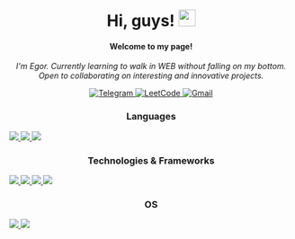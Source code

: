 <h1 align=center>Hi, guys! <img src='https://github-production-user-asset-6210df.s3.amazonaws.com/24524555/238178097-766d336d-b87d-44ba-807c-c51de2bc6b4d.gif' style="width: 30px"></h1>
<h4 align=center>Welcome to my page!</h4>

<p align=center>
  <i align=center>
    I'm Egor.  
    Currently learning to walk in WEB without falling on my bottom.  
    Open to collaborating on interesting and innovative projects.  
  </i>
</p>
<p align=center>
  <a href="https://t.me/alposomn" rel="nofollow">
    <img src="https://camo.githubusercontent.com/0c0e22d1588f6edfb75fe219fa955e29966f3190a9d9e10cacdcaeb30e641334/68747470733a2f2f73756e392d37302e757365726170692e636f6d2f696d70672f385f6c6d6b4b3431382d484742462d355371584a6a49736168706550436f46456c4d434759672f52622d6537596d357943632e6a70673f73697a653d3735783230267175616c6974793d3936267369676e3d316338323930393365613035313632313531373062336432306635646238366326747970653d616c62756d" alt="Telegram" data-canonical-src="https://img.shields.io/badge/Telegram-blue?style=flat-square&amp;logo=telegram" style="max-width: 100%;">
  </a>

  <a href="https://leetcode.com/alposomn" rel="nofollow">
    <img src="https://camo.githubusercontent.com/727211edcb910fd8430af1c0bfdb79b1236fa62ed70b90372a6c456a312d88a9/68747470733a2f2f696d672e736869656c64732e696f2f62616467652f4c656574436f64652d626c75653f7374796c653d666c61742d737175617265266c6f676f3d4c656574436f6465" alt="LeetCode" data-canonical-src="https://img.shields.io/badge/LeetCode-blue?style=flat-square&amp;logo=LeetCode" style="max-width: 100%;">
  </a>

  <a href="mailto:brovtsinegor@gmail.com" rel="nofollow">
    <img src="https://camo.githubusercontent.com/e4f2d3714645c6770c96d11ec905c9e2352f1072f05938ac3e98457f9c7c0c06/68747470733a2f2f73756e392d32372e757365726170692e636f6d2f696d70672f4b656466575963523655417848657131466c396a4846685064352d686b5641317654777655772f7651494b31674d617951732e6a70673f73697a653d3735783230267175616c6974793d3936267369676e3d336538313162646533303764393035373161313662393065313965623037373226747970653d616c62756d" alt="Gmail" data-canonical-src="https://img.shields.io/badge/Gmail-blue?style=flat-square&amp;logo=Gmail" style="max-width: 100%;">
  </a>
</p>

<h3 align=center>Languages</h3>
<a href="https://github.com/666romeo">
  <img  src="https://camo.githubusercontent.com/ed23111ad729f4e91d14ca6bbf43c2ec38c5d5d363531098e31413496b5ec38c/68747470733a2f2f696d672e736869656c64732e696f2f62616467652f707974686f6e2d626c61636b3f7374796c653d666f722d7468652d6261646765266c6f676f3d707974686f6e" style="max-width: 100%;">
</a>
<a href="https://github.com/666romeo">
  <img  src="https://camo.githubusercontent.com/3c9bdccd2700a71a24bbd669cb72e7523e8d9bfd8c66329af0610fc34217981f/68747470733a2f2f696d672e736869656c64732e696f2f62616467652f6a6176617363726970742d626c61636b3f7374796c653d666f722d7468652d6261646765266c6f676f3d6a617661736372697074" style="max-width: 100%;">
</a>
<a href="https://github.com/666romeo">
  <img  src="https://camo.githubusercontent.com/d6616f90e4662ff4bb665d6c2544f27e93c0267e141cab32ed1a7c9c4c7f50da/68747470733a2f2f696d672e736869656c64732e696f2f62616467652f73716c2d626c61636b3f7374796c653d666f722d7468652d6261646765266c6f676f3d6d7973716c" style="max-width: 100%;">
</a>

<h3 align=center>Technologies & Frameworks</h3>
<a href="https://github.com/666romeo">
  <img  src="https://camo.githubusercontent.com/534f3fcc26173d51f0ce5d926f041a46910b8b9bfb54f50eb32d3c9407938a2a/68747470733a2f2f696d672e736869656c64732e696f2f62616467652f646a616e676f2d626c61636b3f7374796c653d666f722d7468652d6261646765266c6f676f3d646a616e676f" style="max-width: 100%;">
</a>
<a href="https://github.com/666romeo">
  <img  src="https://camo.githubusercontent.com/45a03924a507eac688fecb03583fd7d94dd3372619459ab9cbfde41cf45b229b/68747470733a2f2f696d672e736869656c64732e696f2f62616467652f646f636b65722d626c61636b3f7374796c653d666f722d7468652d6261646765266c6f676f3d646f636b6572" style="max-width: 100%;">
</a>
<a href="https://github.com/666romeo">
  <img  src="https://camo.githubusercontent.com/bdf50d57adbf9d3458fa52c77c8179cc53c9bca0c62bac6f0cb46e7d39b28d92/68747470733a2f2f696d672e736869656c64732e696f2f62616467652f68746d6c352d626c61636b3f7374796c653d666f722d7468652d6261646765266c6f676f3d68746d6c35" style="max-width: 100%;">
</a>
<a href="https://github.com/666romeo">
  <img  src="https://camo.githubusercontent.com/e71246577cf666ebb1ea5bd0dead97ff1508b4d05a8afb97217ea96caae14309/68747470733a2f2f696d672e736869656c64732e696f2f62616467652f637373332d626c61636b3f7374796c653d666f722d7468652d6261646765266c6f676f3d63737333" style="max-width: 100%;">
</a>

<h3 align=center>OS</h3>
<a href="https://github.com/666romeo">
  <img  src="https://camo.githubusercontent.com/7db5976e41b787c96bf18219124761b6f6ab93e8cda559c4b06ce7099ad3513b/68747470733a2f2f696d672e736869656c64732e696f2f62616467652f57696e646f77732d626c61636b3f7374796c653d666f722d7468652d6261646765266c6f676f3d57696e646f7773" style="max-width: 100%;">
</a>
<a href="https://github.com/666romeo">
  <img  src="https://camo.githubusercontent.com/da0ae1bd01201a76a80e87669e92b4f8ba7980ab4048f5d46db8c84d4f143bfd/68747470733a2f2f696d672e736869656c64732e696f2f62616467652f6c696e75782d626c61636b3f7374796c653d666f722d7468652d6261646765266c6f676f3d4c696e7578" style="max-width: 100%;">
</a>
